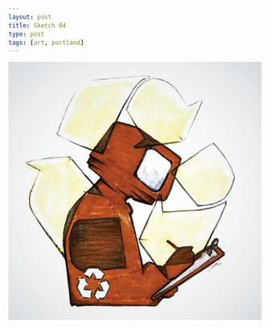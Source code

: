 ```yaml
---
layout: post
title: Sketch 04
type: post
tags: [art, portland]
---
```


![sketch](/media/images/b-sketch4.jpg)
 




